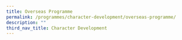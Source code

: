 ```yaml
---
title: Overseas Programme
permalink: /programmes/character-development/overseas-programme/
description: ""
third_nav_title: Character Development
---
```

